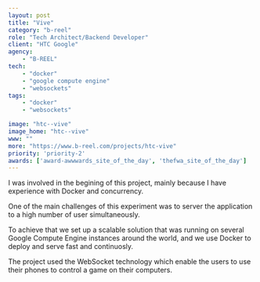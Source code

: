 ```yaml
---
layout: post
title: "Vive"
category: "b-reel"
role: "Tech Architect/Backend Developer"
client: "HTC Google"
agency:
    - "B-REEL"
tech:
    - "docker"
    - "google compute engine"
    - "websockets"
tags:
    - "docker"
    - "websockets"

image: "htc--vive"
image_home: "htc--vive"
www: ""
more: "https://www.b-reel.com/projects/htc-vive"
priority: 'priority-2'
awards: ['award-awwwards_site_of_the_day', 'thefwa_site_of_the_day']
---
```


I was involved in the begining of this project, mainly because I have experience with Docker and concurrency.

One of the main challenges of this experiment was to server the application to a high number of user simultaneously.

To achieve that we set up a scalable solution that was running on several Google Compute Engine instances around the world, and we use Docker to deploy and serve fast and continuosly.

The project used the WebSocket technology which enable the users to use their phones to control a game on their computers.